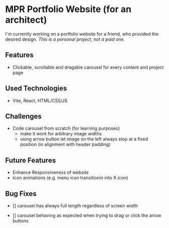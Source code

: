 # MPR Portfolio Website (for an architect)

I'm currently working on a portfolio website for a friend, who provided the desired design.
_This is a personal project, not a paid one._

## Features

- Clickable, scrollable and dragable carousel for every content and project page

## Used Technologies

- Vite, React, HTML/CSS/JS

## Challenges

- Code carousel from scratch (for learning purposes)
  - make it work for arbitrary image widths
  * using arrow button let image on the left always stop at a fixed position (in alignment with header padding)

## Future Features

- Enhance Responsiveness of website
- Icon animations (e.g. menu icon transitionin into X icon)

## Bug Fixes

- [] carousel has always full length regardless of screen width

* [] carousel behaving as expected when trying to drag or click the arrow buttons
